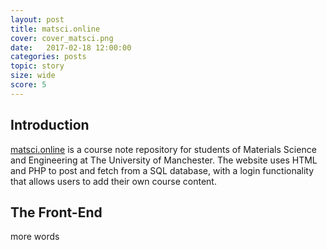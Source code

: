 ```yaml
---
layout: post
title: matsci.online
cover: cover_matsci.png
date:   2017-02-18 12:00:00
categories: posts
topic: story
size: wide
score: 5
---
```


## Introduction

[matsci.online](http://matsci.online) is a course note repository for students of Materials Science and Engineering at The University of Manchester. The website uses HTML and PHP to post and fetch from a SQL database, with a login functionality that allows users to add their own course content.

## The Front-End

more words
